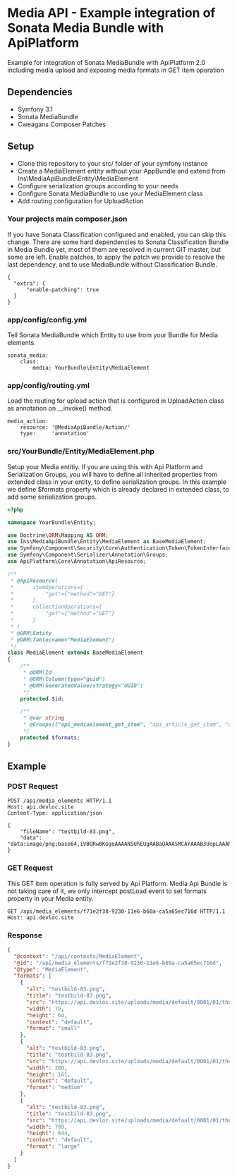 # Media API - Example integration of Sonata Media Bundle with ApiPlatform
Example for integration of Sonata MediaBundle with ApiPlatform 2.0 including media upload and exposing media formats in GET item operation

## Dependencies

- Symfony 3.1
- Sonata MediaBundle
- Cweagans Composer Patches

## Setup

- Clone this repository to your src/ folder of your symfony instance
- Create a MediaElement entity without your AppBundle and extend from Ins\MediaApiBundle\Entity\MediaElement
- Configure serialization groups according to your needs
- Configure Sonata MediaBundle to use your MediaElement class
- Add routing configuration for UploadAction

### Your projects main composer.json

If you have Sonata Classification configured and enabled, you can skip this change. There are some hard dependencies to Sonata Classification Bundle in Media Bundle yet, most of them are resolved in current GIT master, but some are left. Enable patches, to apply the patch we provide to resolve the last dependency, and to use MediaBundle without Classification Bundle.

```
{ 
  "extra": {
      "enable-patching": true
  }
}
```

### app/config/config.yml

Tell Sonata MediaBundle which Entity to use from your Bundle for Media elements.

```
sonata_media:
    class:
        media: YourBundle\Entity\MediaElement
```

### app/config/routing.yml

Load the routing for upload action that is configured in UploadAction class as annotation on __invoke() method.

```
media_action:
    resource: '@MediaApiBundle/Action/'
    type:     'annotation'
```

### src/YourBundle/Entity/MediaElement.php

Setup your Media entitiy. If you are using this with Api Platform and Serialization Groups, you will have to define all inherited properties from extended class in your entity, to define serialization groups.
In this example we define $formats property which is already declared in extended class, to add some serialization groups.

```php
<?php

namespace YourBundle\Entity;

use Doctrine\ORM\Mapping AS ORM;
use Ins\MediaApiBundle\Entity\MediaElement as BaseMediaElement;
use Symfony\Component\Security\Core\Authentication\Token\TokenInterface;
use Symfony\Component\Serializer\Annotation\Groups;
use ApiPlatform\Core\Annotation\ApiResource;

/**
 * @ApiResource(
 * 		itemOperations={
 * 			"get"={"method"="GET"}
 * 		},
 * 		collectionOperations={
 * 			"get"={"method"="GET"}
 *	 	}
 * )
 * @ORM\Entity
 * @ORM\Table(name="MediaElement")
 */
class MediaElement extends BaseMediaElement
{
	/**
	 * @ORM\Id
	 * @ORM\Column(type="guid")
	 * @ORM\GeneratedValue(strategy="UUID")
	 */
	protected $id;

    /**
     * @var string
     * @Groups({"api_mediaelement_get_item", "api_article_get_item", "api_article_get_collection"})
     */
    protected $formats;
}
```

## Example

### POST Request

```
POST /api/media_elements HTTP/1.1
Host: api.devloc.site
Content-Type: application/json

{
	"fileName": "testbild-83.png",
	"data": "data:image/png;base64,iVBORw0KGgoAAAANSUhEUgAABaQAAASMCAYAAAB3UopLAAAMF2lDQ1BJQ0MgUHJvZmlsZQAASImVlwdUU0kXx+eVFEJCC0RASuhNkF6l9yIgHWyEJEAoIQSCih1ZVHAtqFiwoisgCq4FkLUiioVFsPcNKirKuliwofJNEkD"
}
```

### GET Request

This GET item operation is fully served by Api Platform. Media Api Bundle is not taking care of it, we only intercept postLoad event to set formats property in your Media entity.

```
GET /api/media_elements/f71e2f38-9230-11e6-b60a-ca5a65ec716d HTTP/1.1
Host: api.devloc.site
```

### Response

```json
{
  "@context": "/api/contexts/MediaElement",
  "@id": "/api/media_elements/f71e2f38-9230-11e6-b60a-ca5a65ec716d",
  "@type": "MediaElement",
  "formats": [
    {
      "alt": "testbild-83.png",
      "title": "testbild-83.png",
      "src": "https://api.devloc.site/uploads/media/default/0001/01/thumb_f71e2f38-9230-11e6-b60a-ca5a65ec716d_default_small.png",
      "width": 79,
      "height": 64,
      "context": "default",
      "format": "small"
    },
    {
      "alt": "testbild-83.png",
      "title": "testbild-83.png",
      "src": "https://api.devloc.site/uploads/media/default/0001/01/thumb_f71e2f38-9230-11e6-b60a-ca5a65ec716d_default_medium.png",
      "width": 200,
      "height": 161,
      "context": "default",
      "format": "medium"
    },
    {
      "alt": "testbild-83.png",
      "title": "testbild-83.png",
      "src": "https://api.devloc.site/uploads/media/default/0001/01/thumb_f71e2f38-9230-11e6-b60a-ca5a65ec716d_default_large.png",
      "width": 799,
      "height": 644,
      "context": "default",
      "format": "large"
    }
  ]
}
```